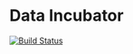 # Data Incubator

[![Build Status](https://travis-ci.org/cairosubway1/data_incubator.svg?branch=master)](https://travis-ci.org/cairosubway1/data_incubator)
